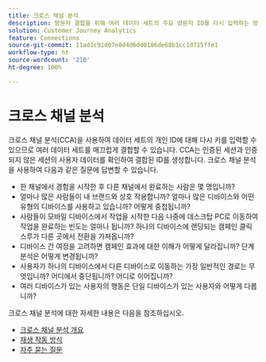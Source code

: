 ```yaml
---
title: 크로스 채널 분석
description: 방문자 결합을 위해 여러 데이터 세트의 주요 방문자 ID를 다시 입력하는 방법에 대해 알아봅니다.
solution: Customer Journey Analytics
feature: Connections
source-git-commit: 11ad1c91d07e8d4d6dd0186de68b1cc1d715ffe1
workflow-type: ht
source-wordcount: '210'
ht-degree: 100%

---
```



# 크로스 채널 분석

크로스 채널 분석(CCA)을 사용하여 데이터 세트의 개인 ID에 대해 다시 키를 입력할 수 있으므로 여러 데이터 세트를 매끄럽게 결합할 수 있습니다. CCA는 인증된 세션과 인증되지 않은 세션의 사용자 데이터를 확인하여 결합된 ID를 생성합니다. 크로스 채널 분석을 사용하여 다음과 같은 질문에 답변할 수 있습니다.

* 한 채널에서 경험을 시작한 후 다른 채널에서 완료하는 사람은 몇 명입니까?
* 얼마나 많은 사람들이 내 브랜드와 상호 작용합니까? 얼마나 많은 디바이스와 어떤 유형의 디바이스를 사용하고 있습니까? 어떻게 중첩됩니까?
* 사람들이 모바일 디바이스에서 작업을 시작한 다음 나중에 데스크탑 PC로 이동하여 작업을 완료하는 빈도는 얼마나 됩니까? 하나의 디바이스에 랜딩되는 캠페인 클릭스루가 다른 곳에서 전환을 가져옵니까?
* 디바이스 간 여정을 고려하면 캠페인 효과에 대한 이해가 어떻게 달라집니까? 단계 분석은 어떻게 변경됩니까?
* 사용자가 하나의 디바이스에서 다른 디바이스로 이동하는 가장 일반적인 경로는 무엇입니까? 어디에서 중단됩니까? 어디로 이어집니까?
* 여러 디바이스가 있는 사용자의 행동은 단일 디바이스가 있는 사용자와 어떻게 다릅니까?

크로스 채널 분석에 대한 자세한 내용은 다음을 참조하십시오.

* [크로스 채널 분석 개요](/help/cca/overview.md)
* [재생 작동 방식](/help/cca/replay.md)
* [자주 묻는 질문](/help/cca/faq.md)